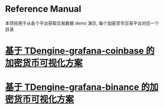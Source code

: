 # Reference Manual
本项目用于从各个平台获取交易数据 demo 演示, 每个加密货币交易平台对应一个目录

# [基于 TDengine-grafana-coinbase 的加密货币可视化方案](coinbase/README_zh.md)
# [基于 TDengine-grafana-binance 的加密货币可视化方案](binance/README_zh.md)
